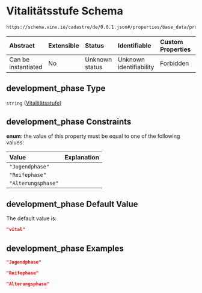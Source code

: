 # Vitalitätsstufe Schema

```txt
https://schema.vinv.io/cadastre/de/0.0.1.json#/properties/base_data/properties/development_phase
```



| Abstract            | Extensible | Status         | Identifiable            | Custom Properties | Additional Properties | Access Restrictions | Defined In                                                                                                                 |
| :------------------ | :--------- | :------------- | :---------------------- | :---------------- | :-------------------- | :------------------ | :------------------------------------------------------------------------------------------------------------------------- |
| Can be instantiated | No         | Unknown status | Unknown identifiability | Forbidden         | Allowed               | none                | [dereferenced.doc.json\*](../../../../../../vinv-schemas/vinv-tree/out/0.0.1/dereferenced.doc.json "open original schema") |

## development\_phase Type

`string` ([Vitalitätsstufe](dereferenced-properties-grunddaten-properties-vitalitätsstufe.md))

## development\_phase Constraints

**enum**: the value of this property must be equal to one of the following values:

| Value              | Explanation |
| :----------------- | :---------- |
| `"Jugendphase"`    |             |
| `"Reifephase"`     |             |
| `"Alterungsphase"` |             |

## development\_phase Default Value

The default value is:

```json
"vital"
```

## development\_phase Examples

```json
"Jugendphase"
```

```json
"Reifephase"
```

```json
"Alterungsphase"
```
